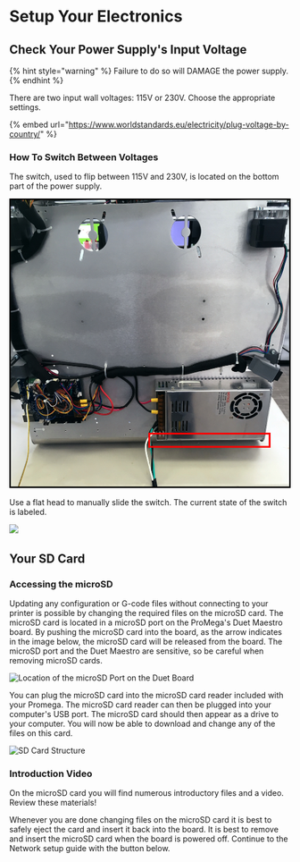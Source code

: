 # Setup Your Electronics

## Check Your Power Supply's Input Voltage

{% hint style="warning" %}
Failure to do so will DAMAGE the power supply. 
{% endhint %}

There are two input wall voltages: 115V or 230V. Choose the appropriate settings. 

{% embed url="https://www.worldstandards.eu/electricity/plug-voltage-by-country/" %}

### How To Switch Between Voltages

The switch, used to flip between 115V and 230V, is located on the bottom part of the power supply.

![](../.gitbook/assets/img_1018.JPG)

Use a flat head to manually slide the switch. The current state of the switch is labeled.

![](../.gitbook/assets/img_1015.JPG)

## Your SD Card

### Accessing the microSD

Updating any configuration or G-code files without connecting to your printer is possible by changing the required files on the microSD card. The microSD card is located in a microSD port on the ProMega's Duet Maestro board. By pushing the microSD card into the board, as the arrow indicates in the image below, the microSD card will be released from the board. The microSD port and the Duet Maestro are sensitive, so be careful when removing microSD cards.

![Location of the microSD Port on the Duet Board](../.gitbook/assets/4acsznaovomcf09t-duetmaestro_sdarrow.jpg)

You can plug the microSD card into the microSD card reader included with your Promega. The microSD card reader can then be plugged into your computer's USB port. The microSD card should then appear as a drive to your computer. You will now be able to download and change any of the files on this card.

![SD Card Structure](../.gitbook/assets/lookansdcardstructure.png)

### Introduction Video

On the microSD card you will find numerous introductory files and a video. Review these materials!

Whenever you are done changing files on the microSD card it is best to safely eject the card and insert it back into the board. It is best to remove and insert the microSD card when the board is powered off. Continue to the Network setup guide with the button below.

## 


